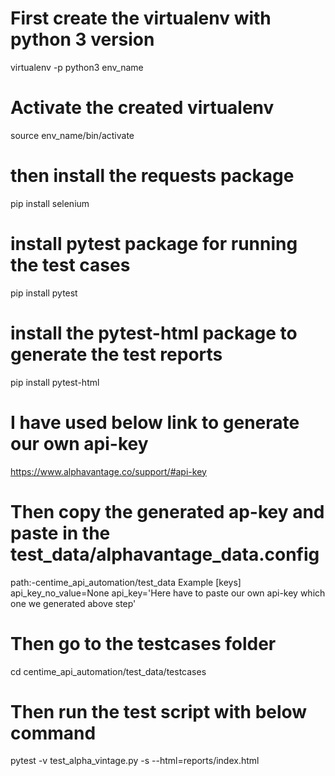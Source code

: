 # First create the virtualenv with python 3 version
virtualenv -p python3 env_name
# Activate the created virtualenv 
source env_name/bin/activate
# then install the requests package
pip install selenium
# install pytest package for running the test cases
pip install pytest
# install the pytest-html package to generate the test reports 
 pip install pytest-html

# I have used below link to generate our own api-key
https://www.alphavantage.co/support/#api-key

# Then copy the generated ap-key and paste in the test_data/alphavantage_data.config
path:-centime_api_automation/test_data
Example
[keys]
api_key_no_value=None
api_key='Here have to paste our own api-key which one we generated above step'

# Then go to the testcases folder
   cd centime_api_automation/test_data/testcases

# Then run the test script with below command
pytest -v test_alpha_vintage.py -s --html=reports/index.html







